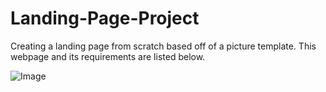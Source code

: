 # Landing-Page-Project
Creating a landing page from scratch based off of a picture template. This webpage and its requirements are listed below.

![Image](https://github.com/user-attachments/assets/1aea3d3e-6204-4f28-87bd-bc32729c88e3)
